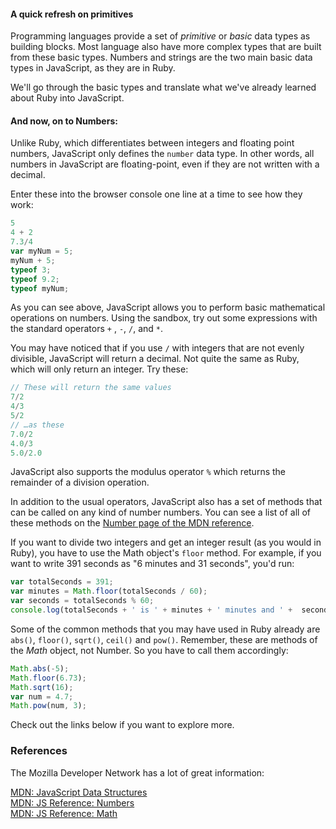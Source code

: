 #### A quick refresh on primitives

Programming languages provide a set of *primitive* or *basic* data types as building blocks.  Most language also have more complex types that are built from these basic types.  Numbers and strings are the two main basic data types in JavaScript, as they are in Ruby.

We'll go through the basic types and translate what we've already learned about Ruby into JavaScript.

#### And now, on to Numbers:

Unlike Ruby, which differentiates between integers and floating point numbers, JavaScript only defines the `number` data type. In other words, all numbers in JavaScript are floating-point, even if they are not written with a decimal.

Enter these into the browser console one line at a time to see how they work:

```javascript
5
4 + 2
7.3/4
var myNum = 5;
myNum + 5;
typeof 3;
typeof 9.2;
typeof myNum;
```

As you can see above, JavaScript allows you to perform basic mathematical operations on numbers.  Using the sandbox, try out some expressions with the standard operators `+` , `-`, `/`, and `*`.

You may have noticed that if you use `/` with integers that are not evenly divisible, JavaScript will return a decimal. Not quite the same as Ruby, which will only return an integer. Try these:

```javascript
// These will return the same values
7/2
4/3
5/2
// …as these
7.0/2
4.0/3
5.0/2.0
```

JavaScript also supports the modulus operator `%` which returns the remainder of a division operation.

In addition to the usual operators, JavaScript also has a set of methods that can be called on any kind of number numbers.  You can see a list of all of these methods on the [Number page of the MDN reference](https://developer.mozilla.org/en/JavaScript/Reference/Global_Objects/Number).

If you want to divide two integers and get an integer result (as you would in Ruby), you have to use the Math object's `floor` method. For example, if you want to write 391 seconds as "6 minutes and 31 seconds", you'd run:

```javascript
var totalSeconds = 391;
var minutes = Math.floor(totalSeconds / 60);
var seconds = totalSeconds % 60;
console.log(totalSeconds + ' is ' + minutes + ' minutes and ' +  seconds + ' seconds');
```

Some of the common methods that you may have used in Ruby already are `abs()`, `floor()`, `sqrt()`, `ceil()` and `pow()`.  Remember, these are methods of the *Math* object, not Number. So you have to call them accordingly:

```javascript
Math.abs(-5);
Math.floor(6.73);
Math.sqrt(16);
var num = 4.7;
Math.pow(num, 3);
```

Check out the links below if you want to explore more.

### References

The Mozilla Developer Network has a lot of great information:

[MDN: JavaScript Data Structures](https://developer.mozilla.org/en/JavaScript/Data_structures)<br>
[MDN: JS Reference: Numbers](https://developer.mozilla.org/en/JavaScript/Reference/Global_Objects/Number)<br>
[MDN: JS Reference: Math](https://developer.mozilla.org/en/JavaScript/Reference/Global_Objects/Math/)